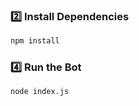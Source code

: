 

### **2️⃣ Install Dependencies**  
```bash
npm install
```
### **4️⃣ Run the Bot**  
```bash
node index.js
```
